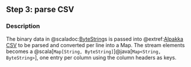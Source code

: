 ## Step 3: parse CSV

### Description

The binary data in @scaladoc:[ByteString](akka.util.ByteString)s is passed into @extref:[Alpakka CSV](alpakka:data-transformations/csv.html) to be parsed and converted per line into a Map. The stream elements becomes a @scala[`Map[String, ByteString]`]@java[`Map<String, ByteString>`], one entry per column using the column headers as keys.
